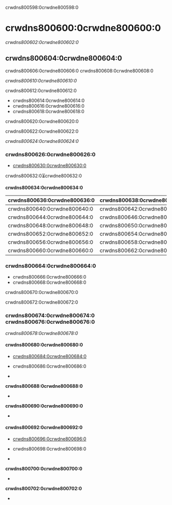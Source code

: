 crwdns800598:0crwdne800598:0
# crwdns800600:0crwdne800600:0

*crwdns800602:0crwdne800602:0*

## crwdns800604:0crwdne800604:0

crwdns800606:0crwdne800606:0 crwdns800608:0crwdne800608:0

*crwdns800610:0crwdne800610:0*

crwdns800612:0crwdne800612:0
* crwdns800614:0crwdne800614:0
* crwdns800616:0crwdne800616:0
* crwdns800618:0crwdne800618:0

crwdns800620:0crwdne800620:0

crwdns800622:0crwdne800622:0

*crwdns800624:0crwdne800624:0*

### crwdns800626:0crwdne800626:0

* [crwdns800630:0crwdne800630:0](crwdns800628:0crwdne800628:0)

crwdns800632:0:hourglass_flowing_sand:crwdne800632:0

**crwdns800634:0crwdne800634:0**

| crwdns800636:0crwdne800636:0 | crwdns800638:0crwdne800638:0 |
| ---------------------------- | ---------------------------- |
| crwdns800640:0crwdne800640:0 | crwdns800642:0crwdne800642:0 |
| crwdns800644:0crwdne800644:0 | crwdns800646:0crwdne800646:0 |
| crwdns800648:0crwdne800648:0 | crwdns800650:0crwdne800650:0 |
| crwdns800652:0crwdne800652:0 | crwdns800654:0crwdne800654:0 |
| crwdns800656:0crwdne800656:0 | crwdns800658:0crwdne800658:0 |
| crwdns800660:0crwdne800660:0 | crwdns800662:0crwdne800662:0 |

### crwdns800664:0crwdne800664:0

- crwdns800666:0crwdne800666:0
- crwdns800668:0crwdne800668:0

crwdns800670:0crwdne800670:0 <Provide a Zoom link>

crwdns800672:0crwdne800672:0

### crwdns800674:0crwdne800674:0 crwdns800676:0crwdne800676:0

*crwdns800678:0crwdne800678:0*

#### crwdns800680:0crwdne800680:0

- [crwdns800684:0crwdne800684:0](crwdns800682:0crwdne800682:0)

- crwdns800686:0crwdne800686:0
-

**crwdns800688:0crwdne800688:0**

-

**crwdns800690:0crwdne800690:0**

-

#### crwdns800692:0crwdne800692:0

- [crwdns800696:0crwdne800696:0](crwdns800694:0crwdne800694:0)

- crwdns800698:0crwdne800698:0
-

**crwdns800700:0crwdne800700:0**

-

**crwdns800702:0crwdne800702:0**

-
